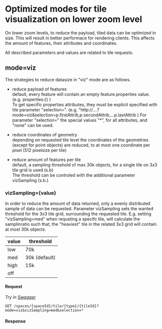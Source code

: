 # Optimized modes for tile visualization on lower zoom level

On lower zoom levels, to reduce the payload, tiled data can be optimized in size.
This will result in better performace for rendering clients. 
This affects the amount of features, their attributes and coordinates.

All described parameters and values are related to tile requests.
## mode=viz
The strategies to reduce datasize in "viz" mode are as follows.

* reduce payload of features<br>
default, every feature will contain an empty feature.properties value. (e.g. properties:{} )<br>
To get specific properties attributes, they must be explicit specified with tile parameter "selection=".
(e.g. "http://....?mode=viz&selection=p.firstAttrib,p.secondAttrib,...p.lastAttrib )
For parameter "selection=" the special values "*", for all attributes, and "none" can be used.

* reduce coordinates of geometry<br>
depending on requested tile level the coordinates of the geometries (except for point objects) are reduced, to at most one coordinate per pixel (512 pixelsize per tile)

* reduce amount of features per tile<br>
  default, a sampling threshold of max 30k objects, for a single tile on 3x3 tile grid is used (s.b)<br>
  The threshold can be controled with the additional parameter vizSampling (s.b.)

### vizSampling={value}

In order to reduce the amount of data returned, only a evenly distributed sample of data can be requested. 
Parameter vizSampling sets the wanted threshold for the 3x3 tile grid, surrounding the requested tile.
E.g. setting "vizSampling=med" when requsting a specifc tile, will calculate the samplinratio such that, the "heaviest" tile in the related 3x3 grid will contain at most 30k objects.

|value | threshold |
|---|---|
| low  | 70k |
| med  | 30k (default) |
| high | 15k |
| off  |  |

#### Request

*Try in [Swagger](https://xyz.api.here.com/hub/static/swagger/#/Read%20Features/getFeaturesByTile)*

```HTTP
GET /spaces/{spaceId}/tile/{type}/{tileId}?mode=viz&vizSampling=med&selection=*
```

#### Response

